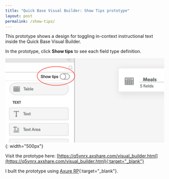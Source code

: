 ```yaml
---
title: "Quick Base Visual Builder: Show Tips prototype"
layout: post
permalink: /show-tips/
---
```

This prototype shows a design for toggling in-context instructional text inside the Quick Base Visual Builder.

In the prototype, click **Show tips** to see each field type definition.

![](/assets/images/show-tips.png){: width="500px"}

Visit the prototype here: [https://q5vnrx.axshare.com/visual_builder.html](https://q5vnrx.axshare.com/visual_builder.html){:target="_blank"}

I built the prototype using [Axure RP](https://www.axure.com/){:target="_blank"}.
